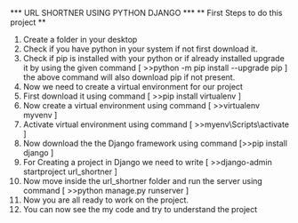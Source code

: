 *** URL SHORTNER USING PYTHON DJANGO ***
** First Steps to do this project ** 
1. Create a folder in your desktop <Django>
2. Check if you have python in your system if not first download it.
3. Check if pip is installed with your python or if already installed upgrade it by using the given command [ >>python -m pip install --upgrade pip ]
   the above command will also download pip if not present.
4. Now we need to create a virtual environment for our project
5. First download it using command [ >>pip install virtualenv ]
6. Now create a virtual environment using command [ >>virtualenv myvenv ]
7. Activate virtual environment using command [ >>myenv\Scripts\activate ]
8. Now download the the Django framework using command [>>pip install django ]
10. For Creating a project in Django we need to write [ >>django-admin startproject url_shortner ]
11. Now move inside the url_shortner folder and run the server using command [ >>python manage.py runserver ]
12. Now you are all ready to work on the project.
13. You can now see the my code and try to understand the project
